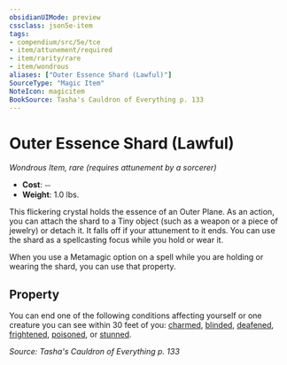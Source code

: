 ```yaml
---
obsidianUIMode: preview
cssclass: json5e-item
tags:
- compendium/src/5e/tce
- item/attunement/required
- item/rarity/rare
- item/wondrous
aliases: ["Outer Essence Shard (Lawful)"]
SourceType: "Magic Item"
NoteIcon: magicitem
BookSource: Tasha's Cauldron of Everything p. 133
---
```

# Outer Essence Shard (Lawful)
*Wondrous Item, rare (requires attunement by a sorcerer)*  

- **Cost**: ⏤
- **Weight**: 1.0 lbs.

This flickering crystal holds the essence of an Outer Plane. As an action, you can attach the shard to a Tiny object (such as a weapon or a piece of jewelry) or detach it. It falls off if your attunement to it ends. You can use the shard as a spellcasting focus while you hold or wear it.

When you use a Metamagic option on a spell while you are holding or wearing the shard, you can use that property.

## Property

You can end one of the following conditions affecting yourself or one creature you can see within 30 feet of you: [charmed](/2-Mechanics/CLI/rules/conditions.md#charmed), [blinded](/2-Mechanics/CLI/rules/conditions.md#blinded), [deafened](/2-Mechanics/CLI/rules/conditions.md#deafened), [frightened](/2-Mechanics/CLI/rules/conditions.md#frightened), [poisoned](/2-Mechanics/CLI/rules/conditions.md#poisoned), or [stunned](/2-Mechanics/CLI/rules/conditions.md#stunned).

*Source: Tasha's Cauldron of Everything p. 133*